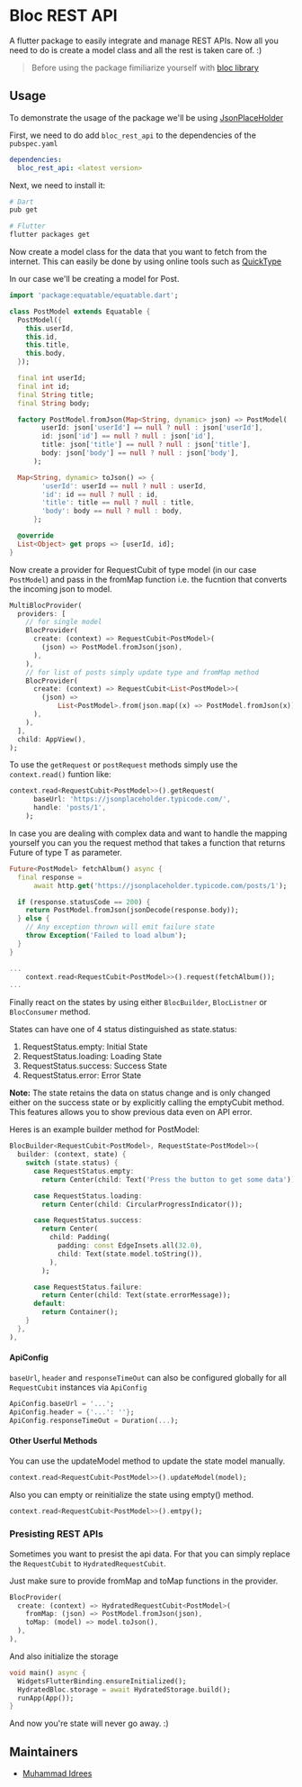 # Bloc REST API

A flutter package to easily integrate and manage REST APIs. Now all you need to do is create a model class and all the rest is taken care of. :)

> Before using the package fimiliarize yourself with [bloc library](https://bloclibrary.dev/#/)

## Usage

To demonstrate the usage of the package we'll be using [JsonPlaceHolder](https://jsonplaceholder.typicode.com/)

First, we need to do add `bloc_rest_api` to the dependencies of the `pubspec.yaml`

```yaml
dependencies:
  bloc_rest_api: <latest version>
```

Next, we need to install it:

```sh
# Dart
pub get

# Flutter
flutter packages get
```

Now create a model class for the data that you want to fetch from the internet. This can easily be done by using online tools such as [QuickType](https://app.quicktype.io/)

In our case we'll be creating a model for Post.

```dart
import 'package:equatable/equatable.dart';

class PostModel extends Equatable {
  PostModel({
    this.userId,
    this.id,
    this.title,
    this.body,
  });

  final int userId;
  final int id;
  final String title;
  final String body;

  factory PostModel.fromJson(Map<String, dynamic> json) => PostModel(
        userId: json['userId'] == null ? null : json['userId'],
        id: json['id'] == null ? null : json['id'],
        title: json['title'] == null ? null : json['title'],
        body: json['body'] == null ? null : json['body'],
      );

  Map<String, dynamic> toJson() => {
        'userId': userId == null ? null : userId,
        'id': id == null ? null : id,
        'title': title == null ? null : title,
        'body': body == null ? null : body,
      };

  @override
  List<Object> get props => [userId, id];
}
```

Now create a provider for RequestCubit of type model (in our case `PostModel`) and pass in the fromMap function i.e. the fucntion that converts the incoming json to model.

```dart
MultiBlocProvider(
  providers: [
    // for single model
    BlocProvider(
      create: (context) => RequestCubit<PostModel>(
        (json) => PostModel.fromJson(json),
      ),
    ),
    // for list of posts simply update type and fromMap method
    BlocProvider(
      create: (context) => RequestCubit<List<PostModel>>(
        (json) =>
            List<PostModel>.from(json.map((x) => PostModel.fromJson(x))),
      ),
    ),
  ],
  child: AppView(),
);
```

To use the `getRequest` or `postRequest` methods simply use the `context.read()` funtion like:

```dart
context.read<RequestCubit<PostModel>>().getRequest(
      baseUrl: 'https://jsonplaceholder.typicode.com/',
      handle: 'posts/1',
    );
```


In case you are dealing with complex data and want to handle the mapping yourself you can you the request method that takes a function that returns Future of type T as parameter.

```dart
Future<PostModel> fetchAlbum() async {
  final response =
      await http.get('https://jsonplaceholder.typicode.com/posts/1');

  if (response.statusCode == 200) {
    return PostModel.fromJson(jsonDecode(response.body));
  } else {
    // Any exception thrown will emit failure state
    throw Exception('Failed to load album');
  }
}

...
    context.read<RequestCubit<PostModel>>().request(fetchAlbum());
...
```

Finally react on the states by using either `BlocBuilder`, `BlocListner` or `BlocConsumer` method.

States can have one of 4 status distinguished as state.status:
     
1. RequestStatus.empty: Initial State
2. RequestStatus.loading: Loading State
3. RequestStatus.success: Success State
4. RequestStatus.error: Error State
 
__Note:__ The state retains the data on status change and is only changed either on the success state or by explicitly calling the emptyCubit method. This features allows you to show previous data even on API error.

Heres is an example builder method for PostModel:

```dart
BlocBuilder<RequestCubit<PostModel>, RequestState<PostModel>>(
  builder: (context, state) {
    switch (state.status) {
      case RequestStatus.empty:
        return Center(child: Text('Press the button to get some data'));

      case RequestStatus.loading:
        return Center(child: CircularProgressIndicator());

      case RequestStatus.success:
        return Center(
          child: Padding(
            padding: const EdgeInsets.all(32.0),
            child: Text(state.model.toString()),
          ),
        );

      case RequestStatus.failure:
        return Center(child: Text(state.errorMessage));
      default:
        return Container();
    }
  },
),
```

#### ApiConfig

`baseUrl`, `header` and `responseTimeOut` can also be configured globally for all `RequestCubit` instances via `ApiConfig`

```dart
ApiConfig.baseUrl = '...';
ApiConfig.header = {'...': ''};
ApiConfig.responseTimeOut = Duration(...);
```

#### Other Userful Methods

You can use the updateModel method to update the state model manually.

```dart
context.read<RequestCubit<PostModel>>().updateModel(model);
```

Also you can empty or reinitialize the state using empty() method.

```dart
context.read<RequestCubit<PostModel>>().emtpy();
```

### Presisting REST APIs

Sometimes you want to presist the api data. For that you can simply replace the `RequestCubit` to `HydratedRequestCubit`.

Just make sure to provide fromMap and toMap functions in the provider.
```dart
BlocProvider(
  create: (context) => HydratedRequestCubit<PostModel>(
    fromMap: (json) => PostModel.fromJson(json),
    toMap: (model) => model.toJson(),
  ),
),
```

And also initialize the storage
```dart
void main() async {
  WidgetsFlutterBinding.ensureInitialized();
  HydratedBloc.storage = await HydratedStorage.build();
  runApp(App());
}
```

And now you're state will never go away. :)
## Maintainers

- [Muhammad Idrees](https://github.com/muhammadIdrees)